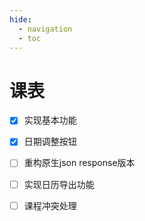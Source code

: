 ```yaml
---
hide:
  - navigation
  - toc
---
```


# 课表

<div id="curriculum-container">
  <div id="curriculum-form-div" style="display: none;">
    <form id="curriculum-form">
      <div class="curriculum-form-body">
        <div class="curriculum-form-row">
          <div class="">
            <label class="md-input__label">学号：</label>
            <input type="text" id="curriculum-form-username" class="md-input" placeholder="请输入学号">
          </div>
          <div class="">
            <label class="md-input__label">密码：</label>
            <input type="password" id="curriculum-form-password" class="md-input" placeholder="请输入统一认证密码">
          </div>
        </div>
      </div>
      <div class="curriculum-form-helpertext">
        您的账密会只存储至本地，CQU-openlib是纯网页，并不能获取到您的任何个人信息
      </div>
      <div class="curriculum-form-button">
        <button type="submit" class="md-button md-button--primary" aria-label="获取">
          <span class="md-button__content" id="curriculum-form-action-fetch">获取</span>
        </button>
      </div>
    </form>
  </div>
  <div id="curriculum-table-div" style="display: none;">
    <div class="curriculum-table-actions">
      <button class="md-button md-button--primary" id="curriculum-table-actions-refresh" aria-label="刷新课表">
        <span class="md-button__content">刷新课表</span>
      </button>
      <button class="md-button md-button--primary" id="curriculum-table-actions-reset" aria-label="重置本页">
        <span class="md-button__content">重置本页</span>
      </button >
      <button class="md-button md-button--primary curriculum-action-icon-round" id="curriculum-table-actions-prev" aria-label="<">
        <svg xmlns="http://www.w3.org/2000/svg" width="28" height="28" viewBox="0 0 24 24" fill="none" stroke="currentColor" stroke-width="2" stroke-linecap="round" stroke-linejoin="round" class="lucide lucide-circle-arrow-left-icon lucide-circle-arrow-left"><circle cx="12" cy="12" r="10"></circle><path d="m12 8-4 4 4 4"></path><path d="M16 12H8"></path></svg>
      </button>
      <button class="md-button md-button--primary" id="curriculum-table-actions-now" aria-label="返回当前日期" style="display: none">
          <span class="md-button__content" id="curriculum-form-action-fetch">返回当前日期</span>
      </button>
      <button class="md-button md-button--primary curriculum-action-icon-round" id="curriculum-table-actions-next" aria-label=">">
        <svg xmlns="http://www.w3.org/2000/svg" width="28" height="28" viewBox="0 0 24 24" fill="none" stroke="currentColor" stroke-width="2" stroke-linecap="round" stroke-linejoin="round" class="lucide lucide-circle-arrow-right-icon lucide-circle-arrow-right"><circle cx="12" cy="12" r="10"/><path d="m12 16 4-4-4-4"/><path d="M8 12h8"/></svg>
      </button>
    </div>
    <div class="curriculum-table-time">
    </div>
  </div>
</div>

- [x] 实现基本功能
- [x] 日期调整按钮
- [ ] 重构原生json response版本
- [ ] 实现日历导出功能
- [ ] 课程冲突处理


[^1]: 基于[课表-DL444](./skill/推荐使用的网站等/课表.md)
[^2]: 本课表自获取时间24h后自动刷新，请勿频繁手动刷新课表
[^3]: 原生json response版本位于github库curriculum_v2.js内，计划开发完成后替代现有功能，欢迎贡献

<style>
.curriculum-form-body {
    display: flex;
    align-items: center;
    justify-content: center;
    gap: 1em;
}

.curriculum-form-row {
    display: flex;
    flex-direction: column;
    gap: 0.5em;
}

.curriculum-form-divider {
    min-height: 100%;
    align-self: stretch;
    display: flex;
    flex-direction: column;
    align-items: center;
    gap: 0.1em;
    color: var(--md-default-fg-color--light);
    font-size: 0.8em;
}

.curriculum-form-divider::before,
.curriculum-form-divider::after {
    content: "";
    display: block;
    width: 1px;
    flex: 1;
    background-color: var(--md-default-fg-color--light);
}

.curriculum-form-helpertext {
    color: var(--md-default-fg-color--light);
    font-size: 0.8em;
    display: flex;
    justify-content: center;
    margin-top: 0.5em;
}

.curriculum-form-button {
    margin-top: 2em;
    display: flex;
    justify-content: center;
    align-items: center;
}

.curriculum-table-key {
    display: flex;
    justify-content: center;
    align-items: baseline;
    max-width: 100%;
}

.curriculum-table-key>code {
    flex: 1;
    white-space: nowrap;
    overflow: auto;
    scrollbar-width: none;
}

.curriculum-table-actions {
    margin-top: 2em;
    margin-bottom: 2em;
    display: flex;
    justify-content: center;
    align-items: center;
    gap: 0.5em;
    flex-wrap: wrap;
}

.curriculum-table-time {
    width: 100%;
    display: flex;
    justify-content: center;
}

.curriculum-table-cell {
    text-align: center !important;
    min-width: 2em;
    position: relative;
    overflow: hidden;
}

.curriculum-table-cell-scheduled {
    background-color: var(--md-typeset-table-color);
}

.curriculum-table-today {
    background-color: color-mix(in srgb, var(--md-typeset-table-color) 50%, var(--md-primary-fg-color) 50%);
}

.curriculum-table-today.curriculum-table-cell-scheduled {
    background-color: color-mix(in srgb, var(--md-default-bg-color) 50%, var(--md-primary-fg-color) 50%);
}

.curriculum-event-flexbox {
    position: absolute;
    left: 0;
    right: 0;
    top: 0;
    bottom: 0;
    padding: 0.4em 0.4em;
    display: flex;
    flex-direction: column;
    align-items: center;
    justify-content: center;
    gap: 0.5em;
}

.curriculum-event-title {
    font-weight: bold;
    display: flex;
    align-items: center;
    justify-content: center;
    flex-wrap: wrap;
    overflow: hidden;
    line-height: 1.1;
    height: calc(1.1em * 2);
}

.curriculum-event-teacher,
.curriculum-event-classroom {
    white-space: nowrap;
    overflow: hidden;
    text-overflow: ellipsis;
    width: 100%;
}

.curriculum-event-dialog {
    position: fixed;
    top: 50%;
    left: 50%;
    transform: translate(-50%, -50%);
    padding: 20px;
    width: 80vw;
    height: 40vh;
    background-color: var(--md-default-bg-color);
}

.curriculum-event-dialog::backdrop {
    background: rgba(0, 0, 0, 0.3);
}

.curriculum-event-dialog-title {
    font-size: 3em;
    font-weight: bold;
    text-align: center;
    display: flex;
    align-items: center;
    justify-content: center;
    flex-wrap: wrap;
    overflow: hidden;
    line-height: 1.2em;
    height: 60%;
}

.curriculum-event-dialog-teacher {
    font-size: 14px;
    margin: 5px 0;
}

#curriculum-table-div .curriculum-action-icon-round {
    padding: 0;
    height: 43.44px;
    height: calc(1lh + 1.25em + 4px);
    width: 43.44px;
    width: calc(1lh + 1.25em + 4px);
    display: flex;
    aspect-ratio: 1;
    justify-content: center;
    align-items: center;
}

@keyframes rotate {
    from { transform: rotate(0deg); }
    to { transform: rotate(1080deg); }
}

.loading-spinner {
    animation: rotate 2.4s cubic-bezier(0.5, 0, 0.5, 1) infinite;
}
</style>